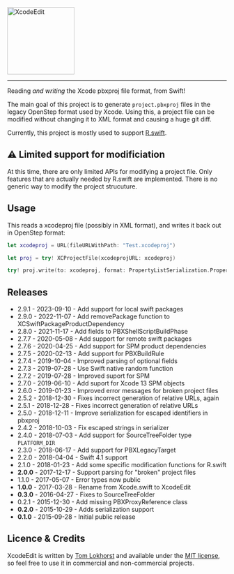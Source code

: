 <img src="https://cloud.githubusercontent.com/assets/75655/24417155/91254d68-13e7-11e7-91eb-470380161633.png" width="154" alt="XcodeEdit">
<hr>

Reading _and writing_ the Xcode pbxproj file format, from Swift!

The main goal of this project is to generate `project.pbxproj` files in the legacy OpenStep format used by Xcode. Using this, a project file can be modified without changing it to XML format and causing a huge git diff.

Currently, this project is mostly used to support [R.swift](https://github.com/mac-cain13/R.swift).

⚠️  Limited support for modificiation
-----

At this time, there are only limited APIs for modifying a project file.
Only features that are actually needed by R.swift are implemented. There is no generic way to modify the project strucuture.


Usage
-----

This reads a xcodeproj file (possibly in XML format), and writes it back out in OpenStep format:

```swift
let xcodeproj = URL(fileURLWithPath: "Test.xcodeproj")

let proj = try! XCProjectFile(xcodeprojURL: xcodeproj)

try! proj.write(to: xcodeproj, format: PropertyListSerialization.PropertyListFormat.openStep)
```


Releases
--------

 - 2.9.1 - 2023-09-10 - Add support for local swift packages
 - 2.9.0 - 2022-11-07 - Add removePackage function to XCSwiftPackageProductDependency
 - 2.8.0 - 2021-11-17 - Add fields to PBXShellScriptBuildPhase
 - 2.7.7 - 2020-05-08 - Add support for remote swift packages
 - 2.7.6 - 2020-04-25 - Add support for SPM product dependencies
 - 2.7.5 - 2020-02-13 - Add support for PBXBuildRule
 - 2.7.4 - 2019-10-04 - Improved parsing of optional fields
 - 2.7.3 - 2019-07-28 - Use Swift native random function
 - 2.7.2 - 2019-07-28 - Improved suport for SPM
 - 2.7.0 - 2019-06-10 - Add suport for Xcode 13 SPM objects
 - 2.6.0 - 2019-01-23 - Improved error messages for broken project files
 - 2.5.2 - 2018-12-30 - Fixes incorrect generation of relative URLs, again
 - 2.5.1 - 2018-12-28 - Fixes incorrect generation of relative URLs
 - 2.5.0 - 2018-12-11 - Improve serialization for escaped identifiers in pbxproj
 - 2.4.2 - 2018-10-03 - Fix escaped strings in serializer
 - 2.4.0 - 2018-07-03 - Add support for SourceTreeFolder type `PLATFORM_DIR`
 - 2.3.0 - 2018-06-17 - Add support for PBXLegacyTarget
 - 2.2.0 - 2018-04-04 - Swift 4.1 support
 - 2.1.0 - 2018-01-23 - Add some specific modification functions for R.swift
 - **2.0.0** - 2017-12-17 - Support parsing for "broken" project files
 - 1.1.0 - 2017-05-07 - Error types now public
 - **1.0.0** - 2017-03-28 - Rename from Xcode.swift to XcodeEdit
 - **0.3.0** - 2016-04-27 - Fixes to SourceTreeFolder
 - 0.2.1 - 2015-12-30 - Add missing PBXProxyReference class
 - **0.2.0** - 2015-10-29 - Adds serialization support
 - **0.1.0** - 2015-09-28 - Initial public release


Licence & Credits
-----------------

XcodeEdit is written by [Tom Lokhorst](https://twitter.com/tomlokhorst) and available under the [MIT license](https://github.com/tomlokhorst/XcodeEdit/blob/develop/LICENSE), so feel free to use it in commercial and non-commercial projects.

